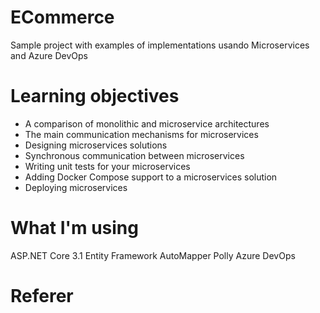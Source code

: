# ECommerce
Sample project with examples of implementations usando Microservices and Azure DevOps 

# Learning objectives
- A comparison of monolithic and microservice architectures
- The main communication mechanisms for microservices
- Designing microservices solutions
- Synchronous communication between microservices
- Writing unit tests for your microservices
- Adding Docker Compose support to a microservices solution
- Deploying microservices

# What I'm using
ASP.NET Core 3.1
Entity Framework
AutoMapper
Polly
Azure DevOps

# Referer